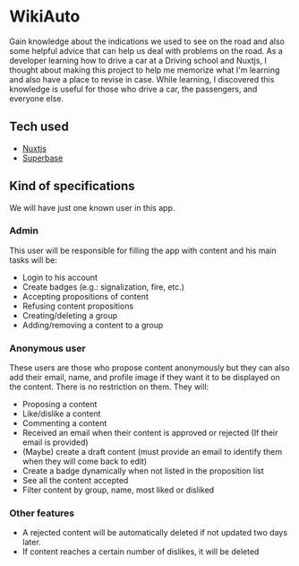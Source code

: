 # WikiAuto
Gain knowledge about the indications we used to see on the road and also some helpful advice that can help us deal with problems on the road. As a developer learning how to drive a car at a Driving school and Nuxtjs, I thought about making this project to help me memorize what I'm learning and also have a place to revise in case. While learning, I discovered this knowledge is useful for those who drive a car, the passengers, and everyone else.

## Tech used
- [Nuxtjs](https://nuxt.com/)
- [Superbase](https://supabase.com/docs)

## Kind of specifications

We will have just one known user in this app.

### Admin

This user will be responsible for filling the app with content and his main tasks will be:
- Login to his account
- Create badges (e.g.: signalization, fire, etc.)
- Accepting propositions of content
- Refusing content propositions
- Creating/deleting a group
- Adding/removing a content to a group

### Anonymous user

These users are those who propose content anonymously but they can also add their email, name, and profile image if they want it to be displayed on the content. There is no restriction on them. They will:
- Proposing a content
- Like/dislike a content
- Commenting a content
- Received an email when their content is approved or rejected (If their email is provided)
- (Maybe) create a draft content (must provide an email to identify them when they will come back to edit)
- Create a badge dynamically when not listed in the proposition list
- See all the content accepted
- Filter content by group, name, most liked or disliked

### Other features

- A rejected content will be automatically deleted if not updated two days later.
- If content reaches a certain number of dislikes, it will be deleted
